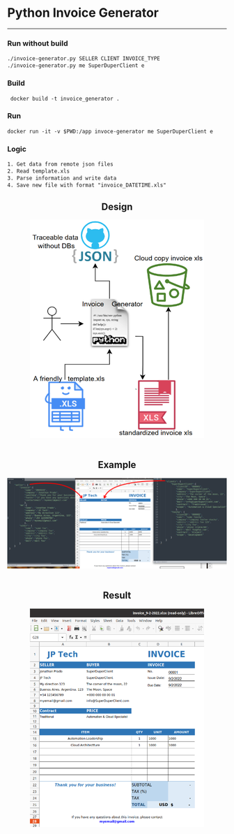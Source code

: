 # Python Invoice Generator

<hr>

### Run without build
    ./invoice-generator.py SELLER CLIENT INVOICE_TYPE
    ./invoice-generator.py me SuperDuperClient e

### Build 
     docker build -t invoice_generator .     

### Run
    docker run -it -v $PWD:/app invoce-generator me SuperDuperClient e


### Logic
    1. Get data from remote json files
    2. Read template.xls 
    3. Parse information and write data
    4. Save new file with format "invoice_DATETIME.xls"     




<div align="center">
    <h2>Design</h2>
    <img src="design.png" width="400" height="500">
</div>

<br>

<div align="center">
     <h2>Example</h2>
    <img src="example.png">
</div>

<br>

<div align="center">
     <h2>Result</h2>
   <img src="invoice-generated.png" width="400" height="500">
</div>
    
